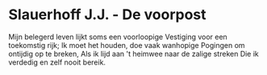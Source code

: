 # Slauerhoff J.J. - De voorpost
Mijn belegerd leven lijkt soms een voorloopige
Vestiging voor een toekomstig rijk;
Ik moet het houden, doe vaak wanhopige
Pogingen om ontijdig op te breken,
Als ik lijd aan 't heimwee naar de zalige streken
Die ik verdedig en zelf nooit bereik.